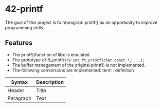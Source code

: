 # 42-printf
The goal of this project is to reprogram printf() as an opportunity to improve programming skills.

## Features
- The printf()function of libc is emulated.
- The prototype of ft_printf() is:
      `int ft_printf(char const *, ...);`
- The buffer management of the original printf() is not implemented.
- The following conversions are implemented:
  term
: definition

| Syntax | Description |
| ----------- | ----------- |
| Header | Title |
| Paragraph | Text |

